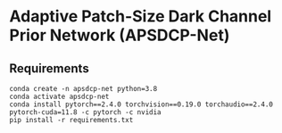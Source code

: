 # Adaptive Patch-Size Dark Channel Prior Network (APSDCP-Net)

## Requirements

```
conda create -n apsdcp-net python=3.8
conda activate apsdcp-net
conda install pytorch==2.4.0 torchvision==0.19.0 torchaudio==2.4.0  pytorch-cuda=11.8 -c pytorch -c nvidia
pip install -r requirements.txt
```
